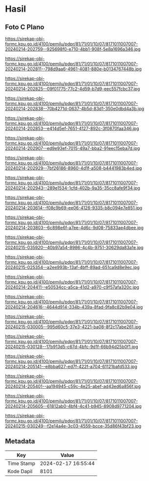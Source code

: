 # Hasil

## Foto C Plano

https://sirekap-obj-formc.kpu.go.id/4100/pemilu/pdpr/81/71/01/10/07/8171011007007-20240214-202759--925698f0-e710-4bb1-908f-5e8a1696a346.jpg

https://sirekap-obj-formc.kpu.go.id/4100/pemilu/pdpr/81/71/01/10/07/8171011007007-20240214-202811--798d9aa6-4961-4081-880e-b0134767448b.jpg

https://sirekap-obj-formc.kpu.go.id/4100/pemilu/pdpr/81/71/01/10/07/8171011007007-20240214-202825--09f01775-77c2-4d59-b7d9-eec557fcbc37.jpg

https://sirekap-obj-formc.kpu.go.id/4100/pemilu/pdpr/81/71/01/10/07/8171011007007-20240214-202838--70b4271d-0637-4b5d-83d1-350e0dbd4a3b.jpg

https://sirekap-obj-formc.kpu.go.id/4100/pemilu/pdpr/81/71/01/10/07/8171011007007-20240214-202853--e414d5ef-7651-4127-892c-3f0870faa346.jpg

https://sirekap-obj-formc.kpu.go.id/4100/pemilu/pdpr/81/71/01/10/07/8171011007007-20240214-202907--ed9e93ef-7015-49a7-bba2-91eec15eba7d.jpg

https://sirekap-obj-formc.kpu.go.id/4100/pemilu/pdpr/81/71/01/10/07/8171011007007-20240214-202929--7bf26186-8960-4d1f-a508-b4441983b4ed.jpg

https://sirekap-obj-formc.kpu.go.id/4100/pemilu/pdpr/81/71/01/10/07/8171011007007-20240214-202943--289e1534-1cfd-402b-9a35-35cc8afe9f34.jpg

https://sirekap-obj-formc.kpu.go.id/4100/pemilu/pdpr/81/71/01/10/07/8171011007007-20240214-203614--f08c9b69-ee06-4126-9335-b8c094e7e851.jpg

https://sirekap-obj-formc.kpu.go.id/4100/pemilu/pdpr/81/71/01/10/07/8171011007007-20240214-203803--6c898e6f-a7ee-4d6c-9d08-75833ae4dbee.jpg

https://sirekap-obj-formc.kpu.go.id/4100/pemilu/pdpr/81/71/01/10/07/8171011007007-20240215-035920--40b97a54-8986-4c4b-9751-30629da83a1e.jpg

https://sirekap-obj-formc.kpu.go.id/4100/pemilu/pdpr/81/71/01/10/07/8171011007007-20240215-025354--a2ee993b-13af-4bff-89ad-651ca9d8e9ec.jpg

https://sirekap-obj-formc.kpu.go.id/4100/pemilu/pdpr/81/71/01/10/07/8171011007007-20240214-204411--e50534cc-a5ca-41d2-a970-c9f57afa320c.jpg

https://sirekap-obj-formc.kpu.go.id/4100/pemilu/pdpr/81/71/01/10/07/8171011007007-20240214-204616--4644d914-334b-439a-8fad-9fa8c82b9e04.jpg

https://sirekap-obj-formc.kpu.go.id/4100/pemilu/pdpr/81/71/01/10/07/8171011007007-20240215-030005--995d60c5-37e3-4221-ba08-8f2c17abe261.jpg

https://sirekap-obj-formc.kpu.go.id/4100/pemilu/pdpr/81/71/01/10/07/8171011007007-20240215-030128--17b913d5-c67d-4bfc-9d1f-66b94d25b0f1.jpg

https://sirekap-obj-formc.kpu.go.id/4100/pemilu/pdpr/81/71/01/10/07/8171011007007-20240214-205141--e8bba627-ed7f-422f-a704-61121bafd533.jpg

https://sirekap-obj-formc.kpu.go.id/4100/pemilu/pdpr/81/71/01/10/07/8171011007007-20240214-205401--aa194945-c59c-4e25-abef-ad43ed6a856f.jpg

https://sirekap-obj-formc.kpu.go.id/4100/pemilu/pdpr/81/71/01/10/07/8171011007007-20240214-205605--61812ab0-4bf4-4c41-b945-8908d9771204.jpg

https://sirekap-obj-formc.kpu.go.id/4100/pemilu/pdpr/81/71/01/10/07/8171011007007-20240215-030249--f2e14a4e-3c03-4559-bcce-35d86f43bf23.jpg


## Metadata

| Key        | Value               |
| ---------- | ------------------- |
| Time Stamp | 2024-02-17 16:55:44 |
| Kode Dapil | 8101                |



